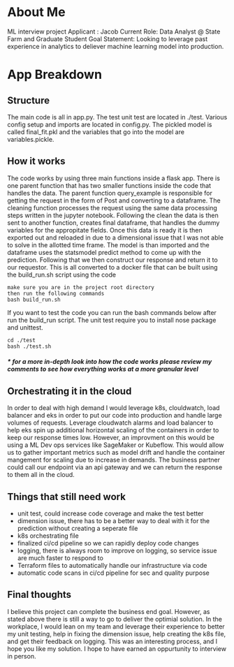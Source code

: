 
# About Me
ML interview project 
Applicant : Jacob
Current Role: Data Analyst @ State Farm and Graduate Student
Goal Statement: Looking to leverage past experience in analytics to deliever machine learning model into production.


# App Breakdown 

## Structure
The main code is all in app.py. The test unit test are located in ./test. Various config setup and imports are located in config.py. The pickled model is called final_fit.pkl and the variables that go into the model are variables.pickle. 

## How it works
The code works by using three main functions inside a flask app. There is one parent function that has two smaller functions inside the code that handles the data. The parent function query_example is responsible for getting the request in the form of Post and converting to a dataframe. The cleaning function processes the request using the same data processing steps written in the jupyter notebook. Following the clean the data is then sent to another function, creates final dataframe, that handles the dummy variables for the appropitate fields. Once this data is ready it is then exported out and reloaded in due to a dimensional issue that I was not able to solve in the allotted time frame. The model is than imported and the dataframe uses the statsmodel predict method to come up with the prediction. Following that we then construct our response and return it to our requestor. This is all converted to a docker file that can be built using the build_run.sh script using the code 
~~~
make sure you are in the project root directory 
then run the following commands
bash build_run.sh
~~~ 
If you want to test the code you can run the bash commands below after run the build_run script. The unit test require you to install nose package and unittest. 
~~~
cd ./test
bash ./test.sh
~~~
 ##### * for a more in-depth look into how the code works please review my comments to see how everything works at a more granular level 

## Orchestrating it in the cloud
In order to deal with high demand I would leverage k8s, clouldwatch, load balancer and eks in order to put our code into production and handle large volumes of requests. Leverage cloudwatch alarms and load balancer to help eks spin up additional horizontal scaling of the containers in order to keep our response times low. However, an improvment on this would be using a ML Dev ops services like SageMaker or Kubeflow. This would allow us to gather important metrics such as model drift and handle the container mangement for scaling due to increase in demands. The business partner could call our endpoint via an api gateway and we can return the response to them all in the cloud.



## Things that still need work 

* unit test, could increase code coverage and make the test better
* dimension issue, there has to be a better way to deal with it for the prediction without creating a seperate file
* k8s orchestrating file 
* finalized ci/cd pipeline so we can rapidly deploy code changes 
* logging, there is always room to improve on logging, so service issue are much faster to respond to
* Terraform files to automatically handle our infrastructure via code
* automatic code scans in ci/cd pipeline for sec and quality purpose 


## Final thoughts
I believe this project can complete the business end goal. However, as stated above there is still a way to go to deliver the optimial solution. In the workplace, I would lean on my team and leverage their experience to better my unit testing, help in fixing the dimension issue, help creating the k8s file, and get their feedback on logging. This was an interesting process, and I hope you like my solution. I hope to have earned an oppurtunity to interview in person.
